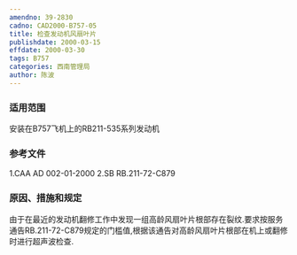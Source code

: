 ```yaml
---
amendno: 39-2830
cadno: CAD2000-B757-05
title: 检查发动机风扇叶片
publishdate: 2000-03-15
effdate: 2000-03-30
tags: B757
categories: 西南管理局
author: 陈波
---
```


### 适用范围 
安装在B757飞机上的RB211-535系列发动机

<!--more-->
### 参考文件
1.CAA AD 002-01-2000 2.SB RB.211-72-C879 

### 原因、措施和规定 
由于在最近的发动机翻修工作中发现一组高龄风扇叶片根部存在裂纹.要求按服务通告RB.211-72-C879规定的门槛值,根据该通告对高龄风扇叶片根部在机上或翻修时进行超声波检查.
